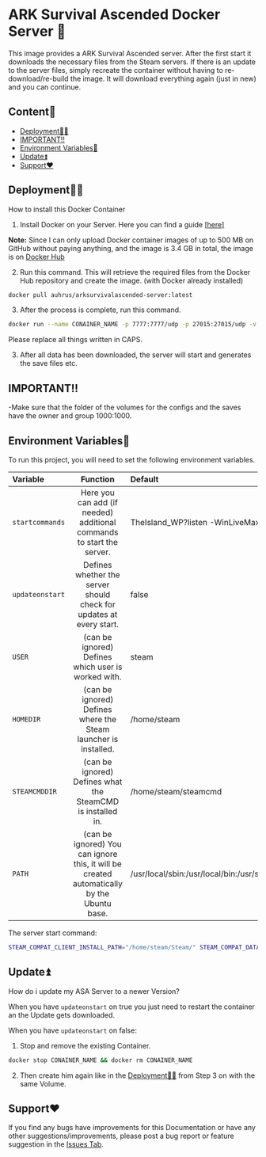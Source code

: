 # ARK Survival Ascended Docker Server 🦕

This image provides a ARK Survival Ascended server. After the first start it downloads the necessary files from the Steam servers. If there is an update to the server files, simply recreate the container without having to re-download/re-build the image. It will download everything again (just in new) and you can continue.
## Content🧾

* [Deployment👩‍💻](https://github.com/Auhrus/Docker-ARKSurvivalAscended-Server?tab=readme-ov-file#deployment)
* [IMPORTANT‼️](https://github.com/Auhrus/Docker-ARKSurvivalAscended-Server?tab=readme-ov-file#important%EF%B8%8F)
* [Environment Variables🔢](https://github.com/Auhrus/Docker-ARKSurvivalAscended-Server?tab=readme-ov-file#environment-variables)
* [Update⏫](https://github.com/Auhrus/Docker-ARKSurvivalAscended-Server?tab=readme-ov-file#update)
* [Support❤️](https://github.com/Auhrus/Docker-ARKSurvivalAscended-Server?tab=readme-ov-file#support%EF%B8%8F)

## Deployment👩‍💻

How to install this Docker Container

1. Install Docker on your Server. Here you can find a guide [[here]](https://duckduckgo.com/?t=ffab&q=How+to+install+Docker+on+Ubuntu)

**Note:** Since I can only upload Docker container images of up to 500 MB on GitHub without paying anything, and the image is 3.4 GB in total, the image is on [Docker Hub](https://hub.docker.com/r/auhrus/arksurvivalascended-server)

2. Run this command. This will retrieve the required files from the Docker Hub repository and create the image. (with Docker already installed)
```bash
docker pull auhrus/arksurvivalascended-server:latest
```
3. After the process is complete, run this command.
```bash
docker run --name CONAINER_NAME -p 7777:7777/udp -p 27015:27015/udp -v VOLUME_NAME:"/home/steam/Steam/steamapps/common/ARK Survival Ascended Dedicated Server/" auhrus/arksurvivalascended-server:latest
```
Please replace all things written in CAPS.

3. After all data has been downloaded, the server will start and generates the save files etc.


## IMPORTANT‼️
-Make sure that the folder of the volumes for the configs and the saves have the owner and group 1000:1000.


## Environment Variables🔢

To run this project, you will need to set the following environment variables.

| Variable      | Function      | Default |
|:------------- |:-------------:|:-------------|
| `startcommands`       |Here you can add (if needed) additional commands to start the server.|TheIsland_WP?listen -WinLiveMaxPlayers=5|
| `updateonstart`       |Defines whether the server should check for updates at every start.|false|
| `USER`       |(can be ignored) Defines which user is worked with.|steam|
| `HOMEDIR`       |(can be ignored) Defines where the Steam launcher is installed.|/home/steam|
| `STEAMCMDDIR`       |(can be ignored) Defines what the SteamCMD is installed in.|/home/steam/steamcmd|
| `PATH`       |(can be ignored) You can ignore this, it will be created automatically by the Ubuntu base.|/usr/local/sbin:/usr/local/bin:/usr/sbin:/usr/bin:/sbin:/bin|

The server start command:
```bash
STEAM_COMPAT_CLIENT_INSTALL_PATH="/home/steam/Steam/" STEAM_COMPAT_DATA_PATH="/home/steam/Steam/steamapps/compatdata/2430930" /home/steam/Steam/compatibilitytools.d/GE-Proton*-*/proton run "/home/steam/Steam/steamapps/common/ARK Survival Ascended Dedicated Server\ShooterGame\Binaries\Win64\ArkAscendedServer.exe" $startcommands
```


## Update⏫

How do i update my ASA Server to a newer Version?

When you have `updateonstart` on true you just need to restart the container an the Update gets downloaded.

When you have `updateonstart` on false:
1. Stop and remove the existing Container.
```bash
docker stop CONAINER_NAME && docker rm CONAINER_NAME
```
2. Then create him again like in the [Deployment👩‍💻](https://github.com/Auhrus/Docker-ARKSurvivalAscended-Server?tab=readme-ov-file#deployment) from Step 3 on with the same Volume.

## Support❤️

If you find any bugs have improvements for this Documentation or have any other suggestions/improvements, please post a bug report or feature suggestion in the 
[Issues Tab](https://github.com/Auhrus/Docker-ARKSurvivalAscended-Server/issues).
